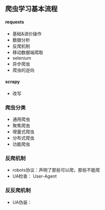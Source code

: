 ## 爬虫学习基本流程
#### requests
- 基础&进价操作
- 数据分析
- 反爬机制
- 移动数据端爬取
- selenium
- 异步爬虫
- 爬虫的逆向
#### scrapy
- 改写

### 爬虫分类
- 通用爬虫
- 聚焦爬虫
- 增量式爬虫
- 分布式爬虫
- 功能爬虫
### 反爬机制
- robots协议：声明了那些可以爬，那些不能爬
- UA检查： User-Agent

### 反反爬机制
- UA伪装：